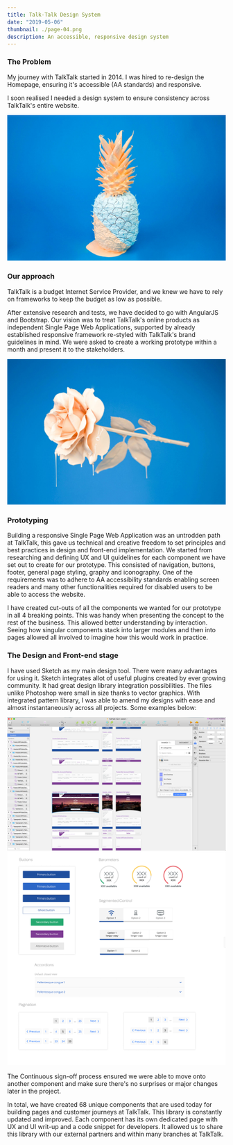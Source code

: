 ```yaml
---
title: Talk-Talk Design System
date: "2019-05-06"
thumbnail: ./page-04.png
description: An accessible, responsive design system
---
```


### The Problem

My journey with TalkTalk started in 2014. I was hired to re-design the Homepage, ensuring it's accessible (AA standards) and responsive.

I soon realised I needed a design system to ensure consistency across TalkTalk's entire website.

![It's all blue](./cody-davis-253925-unsplash.jpg)

### Our approach

TalkTalk is a budget Internet Service Provider, and we knew we have to rely on frameworks to keep the budget as low as possible.

After extensive research and tests, we have decided to go with AngularJS and Bootstrap. Our vision was to treat TalkTalk's online products as independent Single Page Web Applications, supported by already established responsive framework re-styled with TalkTalk's brand guidelines in mind. We were asked to create a working prototype within a month and present it to the stakeholders.

![It's all blue](./cody-davis-259003-unsplash.jpg)

### Prototyping

Building a responsive Single Page Web Application was an untrodden path at TalkTalk, this gave us technical and creative freedom to set principles and best practices in design and front-end implementation. We started from researching and defining UX and UI guidelines for each component we have set out to create for our prototype. This consisted of navigation, buttons, footer, general page styling, graphy and iconography. One of the requirements was to adhere to AA accessibility standards enabling screen readers and many other functionalities required for disabled users to be able to access the website.

I have created cut-outs of all the components we wanted for our prototype in all 4 breaking points. This was handy when presenting the concept to the rest of the business. This allowed better understanding by interaction. Seeing how singular components stack into larger modules and then into pages allowed all involved to imagine how this would work in practice.

### The Design and Front-end stage

I have used Sketch as my main design tool. There were many advantages for using it. Sketch integrates allot of useful plugins created by ever growing community. It had great design library integration possibilities. The files unlike Photoshop were small in size thanks to vector graphics. With integrated pattern library, I was able to amend my designs with ease and almost instantaneously across all projects. Some examples below:

![It's all blue](./baseline-headers.png)
![It's all blue](./page-06.png)

The Continuous sign-off process ensured we were able to move onto another component and make sure there's no surprises or major changes later in the project.

In total, we have created 68 unique components that are used today for building pages and customer journeys at TalkTalk. This library is constantly updated and improved. Each component has its own dedicated page with UX and UI writ-up and a code snippet for developers. It allowed us to share this library with our external partners and within many branches at TalkTalk.
